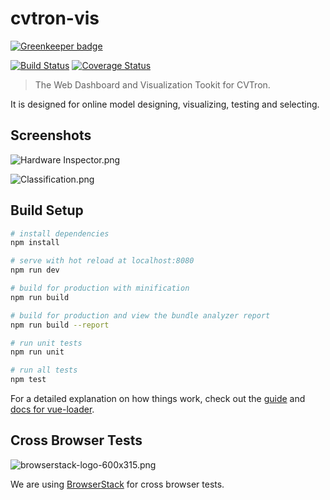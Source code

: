 # cvtron-vis

[![Greenkeeper badge](https://badges.greenkeeper.io/cv-group/cvtron-vis.svg)](https://greenkeeper.io/)

[![Build Status](https://travis-ci.org/cv-group/cvtron-vis.svg?branch=master)](https://travis-ci.org/cv-group/cvtron-vis)
[![Coverage Status](https://coveralls.io/repos/github/cv-group/cvtron-vis/badge.svg?branch=master)](https://coveralls.io/github/cv-group/cvtron-vis?branch=master)

> The Web Dashboard and Visualization Tookit for CVTron.

It is designed for online model designing, visualizing, testing and selecting.

## Screenshots
![Hardware Inspector.png](https://i.loli.net/2018/03/11/5aa4de8f803fe.png)

![Classification.png](https://i.loli.net/2018/03/11/5aa4de9044ee9.png)

## Build Setup

``` bash
# install dependencies
npm install

# serve with hot reload at localhost:8080
npm run dev

# build for production with minification
npm run build

# build for production and view the bundle analyzer report
npm run build --report

# run unit tests
npm run unit

# run all tests
npm test
```

For a detailed explanation on how things work, check out the [guide](http://vuejs-templates.github.io/webpack/) and [docs for vue-loader](http://vuejs.github.io/vue-loader).

## Cross Browser Tests

![browserstack-logo-600x315.png](https://i.loli.net/2018/05/08/5af0788fc521b.png)

We are using [BrowserStack](https://www.browserstack.com/) for cross browser tests.